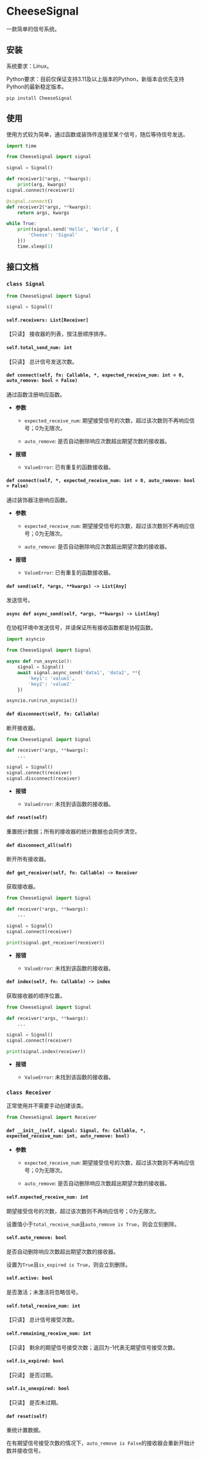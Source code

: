 # **CheeseSignal**

一款简单的信号系统。

## **安装**

系统要求：Linux。

Python要求：目前仅保证支持3.11及以上版本的Python，新版本会优先支持Python的最新稳定版本。

```
pip install CheeseSignal
```

## **使用**

使用方式较为简单，通过函数或装饰件连接至某个信号，随后等待信号发送。

```python
import time

from CheeseSignal import signal

signal = Signal()

def receiver1(*args, **kwargs):
    print(arg, kwargs)
signal.connect(receiver1)

@signal.connect()
def receiver2(*args, **kwargs):
    return args, kwargs

while True:
    print(signal.send('Hello', 'World', {
        'Cheese': 'Signal'
    }))
    time.sleep(1)
```

## **接口文档**

### **`class Signal`**

```python
from CheeseSignal import Signal

signal = Signal()
```

#### **`self.receivers: List[Receiver]`**

【只读】 接收器的列表，按注册顺序排序。

#### **`self.total_send_num: int`**

【只读】 总计信号发送次数。

#### **`def connect(self, fn: Callable, *, expected_receive_num: int = 0, auto_remove: bool = False)`**

通过函数注册响应函数。

- **参数**

    - `expected_receive_num`: 期望接受信号的次数，超过该次数则不再响应信号；0为无限次。

    - `auto_remove`: 是否自动删除响应次数超出期望次数的接收器。

- **报错**

    - `ValueError`: 已有重复的函数接收器。

#### **`def connect(self, *, expected_receive_num: int = 0, auto_remove: bool = False)`**

通过装饰器注册响应函数。

- **参数**

    - `expected_receive_num`: 期望接受信号的次数，超过该次数则不再响应信号；0为无限次。

    - `auto_remove`: 是否自动删除响应次数超出期望次数的接收器。

- **报错**

    - `ValueError`: 已有重复的函数接收器。

#### **`def send(self, *args, **kwargs) -> List[Any]`**

发送信号。

#### **`async def async_send(self, *args, **kwargs) -> List[Any]`**

在协程环境中发送信号，并请保证所有接收函数都是协程函数。

```python
import asyncio

from CheeseSignal import Signal

async def run_asyncio():
    signal = Signal()
    await signal.async_send('data1', 'data2', **{
        'key1': 'value1',
        'key2': 'value2'
    })

asyncio.run(run_asyncio())
```

#### **`def disconnect(self, fn: Callable)`**

断开接收器。

```python
from CheeseSignal import Signal

def receiver(*args, **kwargs):
    ...

signal = Signal()
signal.connect(receiver)
signal.disconnect(receiver)
```

- **报错**

    - `ValueError`: 未找到该函数的接收器。

#### **`def reset(self)`**

重置统计数据；所有的接收器的统计数据也会同步清空。

#### **`def disconnect_all(self)`**

断开所有接收器。

#### **`def get_receiver(self, fn: Callable) -> Receiver`**

获取接收器。

```python
from CheeseSignal import Signal

def receiver(*args, **kwargs):
    ...

signal = Signal()
signal.connect(receiver)

print(signal.get_receiver(receiver))
```

- **报错**

    - `ValueError`: 未找到该函数的接收器。

#### **`def index(self, fn: Callable) -> index`**

获取接收器的顺序位置。

```python
from CheeseSignal import Signal

def receiver(*args, **kwargs):
    ...

signal = Signal()
signal.connect(receiver)

print(signal.index(receiver))
```

- **报错**

    - `ValueError`: 未找到该函数的接收器。

### **`class Receiver`**

正常使用并不需要手动创建该类。

```python
from CheeseSignal import Receiver
```

#### **`def __init__(self, signal: Signal, fn: Callable, *, expected_receive_num: int, auto_remove: bool)`**

- **参数**

    - `expected_receive_num`: 期望接受信号的次数，超过该次数则不再响应信号；0为无限次。

    - `auto_remove`: 是否自动删除响应次数超出期望次数的接收器。

#### **`self.expected_receive_num: int`**

期望接受信号的次数，超过该次数则不再响应信号；0为无限次。

设置值小于`total_receive_num`且`auto_remove is True`，则会立刻删除。

#### **`self.auto_remove: bool`**

是否自动删除响应次数超出期望次数的接收器。

设置为`True`且`is_expired is True`，则会立刻删除。

#### **`self.active: bool`**

是否激活；未激活将忽略信号。

#### **`self.total_receive_num: int`**

【只读】 总计信号接受次数。

#### **`self.remaining_receive_num: int`**

【只读】 剩余的期望信号接受次数；返回为-1代表无期望信号接受次数。

#### **`self.is_expired: bool`**

【只读】 是否过期。

#### **`self.is_unexpired: bool`**

【只读】 是否未过期。

#### **`def reset(self)`**

重统计置数据。

在有期望信号接受次数的情况下，`auto_remove is False`的接收器会重新开始计数并接收信号。
